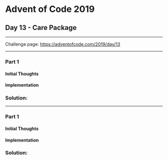 # Advent of Code 2019
## Day 13 - Care Package
---
Challenge page: https://adventofcode.com/2019/day/13

---
### Part 1
#### Initial Thoughts
#### Implementation
### Solution:
---
### Part 1
#### Initial Thoughts
#### Implementation
### Solution:
